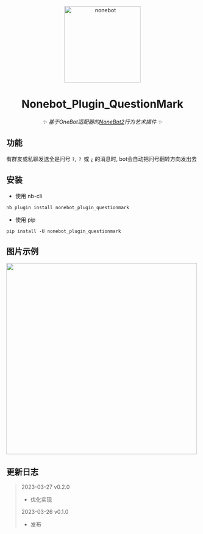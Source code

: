 <p align="center">
  <a href="https://v2.nonebot.dev/"><img src="https://v2.nonebot.dev/logo.png" width="200" height="200" alt="nonebot"></a>
</p>

<div align="center">
  
# Nonebot_Plugin_QuestionMark
  
_✨ 基于OneBot适配器的[NoneBot2](https://v2.nonebot.dev/)行为艺术插件 ✨_
  
</div>

## 功能

有群友或私聊发送全是问号 `?`, `？` 或 `¿` 的消息时, bot会自动把问号翻转方向发出去

## 安装

- 使用 nb-cli

```
nb plugin install nonebot_plugin_questionmark
```

- 使用 pip

```
pip install -U nonebot_plugin_questionmark
```

## 图片示例

<div align="left">
  <img src="https://user-images.githubusercontent.com/52584526/227783077-b490dad2-5e1a-42eb-b455-53f381934497.png" width="500" />
</div>

## 更新日志
> 2023-03-27 v0.2.0
> - 优化实现
> 
> 2023-03-26 v0.1.0
> - 发布

